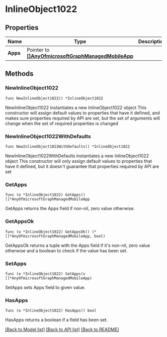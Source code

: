 # InlineObject1022

## Properties

Name | Type | Description | Notes
------------ | ------------- | ------------- | -------------
**Apps** | Pointer to [**[]AnyOfmicrosoftGraphManagedMobileApp**](AnyOfmicrosoftGraphManagedMobileApp.md) |  | [optional] 

## Methods

### NewInlineObject1022

`func NewInlineObject1022() *InlineObject1022`

NewInlineObject1022 instantiates a new InlineObject1022 object
This constructor will assign default values to properties that have it defined,
and makes sure properties required by API are set, but the set of arguments
will change when the set of required properties is changed

### NewInlineObject1022WithDefaults

`func NewInlineObject1022WithDefaults() *InlineObject1022`

NewInlineObject1022WithDefaults instantiates a new InlineObject1022 object
This constructor will only assign default values to properties that have it defined,
but it doesn't guarantee that properties required by API are set

### GetApps

`func (o *InlineObject1022) GetApps() []*AnyOfmicrosoftGraphManagedMobileApp`

GetApps returns the Apps field if non-nil, zero value otherwise.

### GetAppsOk

`func (o *InlineObject1022) GetAppsOk() (*[]*AnyOfmicrosoftGraphManagedMobileApp, bool)`

GetAppsOk returns a tuple with the Apps field if it's non-nil, zero value otherwise
and a boolean to check if the value has been set.

### SetApps

`func (o *InlineObject1022) SetApps(v []*AnyOfmicrosoftGraphManagedMobileApp)`

SetApps sets Apps field to given value.

### HasApps

`func (o *InlineObject1022) HasApps() bool`

HasApps returns a boolean if a field has been set.


[[Back to Model list]](../README.md#documentation-for-models) [[Back to API list]](../README.md#documentation-for-api-endpoints) [[Back to README]](../README.md)


